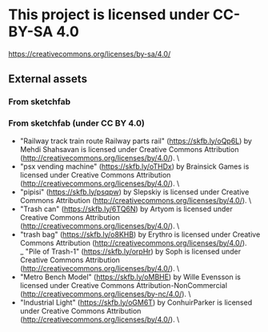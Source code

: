 # This project is licensed under CC-BY-SA 4.0

https://creativecommons.org/licenses/by-sa/4.0/

## External assets

### From sketchfab
### From sketchfab (under CC BY 4.0)

- "Railway track train route Railway parts rail" (https://skfb.ly/oQp6L) by Mehdi Shahsavan is licensed under Creative Commons Attribution (http://creativecommons.org/licenses/by/4.0/). \
- "psx vending machine" (https://skfb.ly/oTHDx) by Brainsick Games is licensed under Creative Commons Attribution (http://creativecommons.org/licenses/by/4.0/). \
- "pipisi" (https://skfb.ly/psqpw) by Slepskiy is licensed under Creative Commons Attribution (http://creativecommons.org/licenses/by/4.0/). \
- "Trash can" (https://skfb.ly/6TQ6N) by Artyom is licensed under Creative Commons Attribution (http://creativecommons.org/licenses/by/4.0/). \
- "trash bag" (https://skfb.ly/o8KHB) by Erythro is licensed under Creative Commons Attribution (http://creativecommons.org/licenses/by/4.0/). \
_ "Pile of Trash-1" (https://skfb.ly/orpHr) by Soph is licensed under Creative Commons Attribution (http://creativecommons.org/licenses/by/4.0/). \
- "Metro Bench Model" (https://skfb.ly/oMBHE) by Wille Evensson is licensed under Creative Commons Attribution-NonCommercial (http://creativecommons.org/licenses/by-nc/4.0/). \
- "Industrial Light" (https://skfb.ly/oGM6T) by ConhuirParker is licensed under Creative Commons Attribution (http://creativecommons.org/licenses/by/4.0/). \
